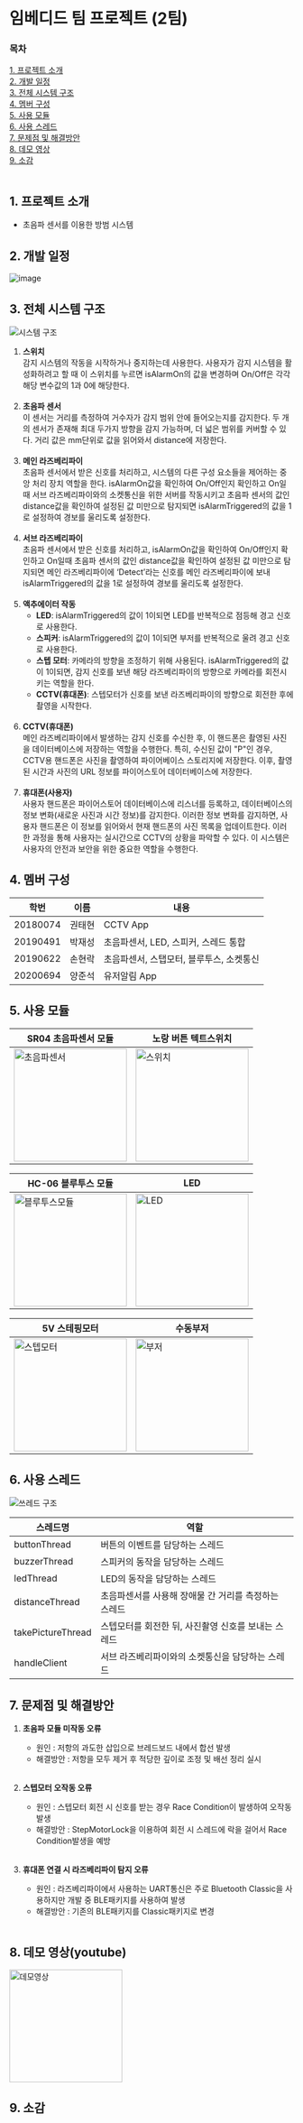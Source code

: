 # 임베디드 팀 프로젝트 (2팀)

### 목차
[1. 프로젝트 소개](#1-프로젝트-소개)<br/>
[2. 개발 일정](#2-개발-일정)<br/>
[3. 전체 시스템 구조](#3-전체-시스템-구조)<br/>
[4. 멤버 구성](#4-멤버-구성)<br/>
[5. 사용 모듈](#5-사용-모듈)<br/>
[6. 사용 스레드](#6-사용-스레드)<br/>
[7. 문제점 및 해결방안](#7-문제점-및-해결방안)<br/> 
[8. 데모 영상](#8-데모-영상)<br/>
[9. 소감](#9-소감)<br/><br/>

## 1. 프로젝트 소개
- 초음파 센서를 이용한 방범 시스템

## 2. 개발 일정
![image](https://github.com/YJunSuk/Safe_Guard/assets/42082748/9f95fd13-5072-499d-94f1-312cfaab54ba)

## 3. 전체 시스템 구조
![시스템 구조](https://lh7-us.googleusercontent.com/8sgYoFK8dgrUsec9hG7DIF7kPEJnbWSt5gWRpa_N-LG2o8tDMMLHd2ww23hG28vNvqyvWT6K2FgXHSqqfSay_bh57wjXuVBv8pTXKvZQvQvKyuGJtqrPr8bfm0O86Ni9XK_h-6JxU1EVswLHen--MTy7YQ=s2048)

1. **스위치** <br/>
감지 시스템의 작동을 시작하거나 중지하는데 사용한다. 사용자가 감지 시스템을 활성화하려고 할 때 이 스위치를 누르면 isAlarmOn의 값을 변경하며 On/Off은 각각 해당 변수값의 1과 0에 해당한다.<br/><br/>
2. **초음파 센서** <br/>
이 센서는 거리를 측정하여 거수자가 감지 범위 안에 들어오는지를 감지한다. 두 개의 센서가 존재해 최대 두가지 방향을 감지 가능하며, 더 넓은 범위를 커버할 수 있다. 거리 값은 mm단위로 값을 읽어와서 distance에 저장한다. <br/><br/>
3. **메인 라즈베리파이** <br/>
초음파 센서에서 받은 신호를 처리하고, 시스템의 다른 구성 요소들을 제어하는 중앙 처리 장치 역할을 한다. isAlarmOn값을 확인하여 On/Off인지 확인하고 On일때 서브 라즈베리파이와의 소켓통신을 위한 서버를 작동시키고 초음파 센서의 값인 distance값을 확인하여 설정된 값 미만으로 탐지되면 isAlarmTriggered의 값을 1로 설정하여 경보를 울리도록 설정한다.<br/><br/>
4. **서브 라즈베리파이** <br/>
초음파 센서에서 받은 신호를 처리하고, isAlarmOn값을 확인하여 On/Off인지 확인하고 On일때 초음파 센서의 값인 distance값을 확인하여 설정된 값 미만으로 탐지되면 메인 라즈베리파이에 ‘Detect’라는 신호를 메인 라즈베리파이에 보내 isAlarmTriggered의 값을 1로 설정하여 경보를 울리도록 설정한다. <br/><br/>
5. **액추에이터 작동**
   - **LED**: isAlarmTriggered의 값이 1이되면 LED를 반복적으로 점등해 경고 신호로 사용한다.
   - **스피커**: isAlarmTriggered의 값이 1이되면 부저를 반복적으로 울려 경고 신호로 사용한다.
   - **스텝 모터**: 카메라의 방향을 조정하기 위해 사용된다. isAlarmTriggered의 값이 1이되면, 감지 신호를 보낸 해당 라즈베리파이의 방향으로 카메라를 회전시키는 역할을 한다.  
   - **CCTV(휴대폰)**: 스텝모터가 신호를 보낸 라즈베리파이의 방향으로 회전한 후에 촬영을 시작한다.<br/><br/>
6. **CCTV(휴대폰)** <br/>
메인 라즈베리파이에서 발생하는 감지 신호를 수신한 후, 이 핸드폰은 촬영된 사진을 데이터베이스에 저장하는 역할을 수행한다. 특히, 수신된 값이 "P"인 경우, CCTV용 핸드폰은 사진을 촬영하여 파이어베이스 스토리지에 저장한다. 이후, 촬영된 시간과 사진의 URL 정보를 파이어스토어 데이터베이스에 저장한다.<br/><br/>
7. **휴대폰(사용자)** <br/>
사용자 핸드폰은 파이어스토어 데이터베이스에 리스너를 등록하고, 데이터베이스의 정보 변화(새로운 사진과 시간 정보)를 감지한다. 이러한 정보 변화를 감지하면, 사용자 핸드폰은 이 정보를 읽어와서 현재 핸드폰의 사진 목록을 업데이트한다. 이러한 과정을 통해 사용자는 실시간으로 CCTV의 상황을 파악할 수 있다. 이 시스템은 사용자의 안전과 보안을 위한 중요한 역할을 수행한다.

## 4. 멤버 구성

| 학번     | 이름   | 내용 |
| -------- | ------ | ---- |
| 20180074 | 권태현 |  CCTV App    |
| 20190491 | 박재성 |  초음파센서, LED, 스피커, 스레드 통합     |
| 20190622 | 손현락 |  초음파센서, 스탭모터, 블루투스, 소켓통신    |
| 20200694 | 양준석 |  유저알림 App    |<br/>

## 5. 사용 모듈
| SR04 초음파센서 모듈 | 노랑 버튼 텍트스위치 |
| --- | --- |
|<img src="https://github.com/Mne-pr/Safe_Guard/assets/42082748/48db0c2e-af33-4713-ba6f-a9d25ddfe0a8" width="200" alt="초음파센서"> | <img src="https://github.com/Mne-pr/Safe_Guard/assets/42082748/e4c7afa8-1707-4690-8b4f-07064eab940a" width="200" height="200" alt="스위치">|

|HC-06 블루투스 모듈|LED|
|--|--|
|<img src="https://github.com/YJunSuk/Safe_Guard/assets/42082748/65b9af80-f1bf-4ac6-b6fa-02da6d186d5c" width="200" alt="블루투스모듈">|<img src="https://github.com/YJunSuk/Safe_Guard/assets/42082748/981651c1-29e4-454e-82ba-ab1a1264e1eb" width="200" alt="LED">|

|5V 스테핑모터|수동부저|
|--|--|
|<img src="https://github.com/YJunSuk/Safe_Guard/assets/42082748/089bfa37-0518-4a37-83dc-ff85223a6ec6" width="200" height="200" alt="스텝모터">|<img src="https://github.com/YJunSuk/Safe_Guard/assets/42082748/57cddefd-9733-47fe-ba49-6abbd54907dc" width="200" alt="부저">|

## 6. 사용 스레드
![쓰레드 구조](https://github.com/YJunSuk/Safe_Guard/assets/117419920/47222bfc-4c09-41c0-ac82-2e0be854103d)

| 스레드명            | 역할 |
| ----------------- | ---- |
| buttonThread      |    버튼의 이벤트를 담당하는 스레드  |
| buzzerThread      |   스피커의 동작을 담당하는 스레드   |
| ledThread         |   LED의 동작을 담당하는 스레드    |
| distanceThread    |  초음파센서를 사용해 장애물 간 거리를 측정하는 스레드    |
| takePictureThread |  스텝모터를 회전한 뒤, 사진촬영 신호를 보내는 스레드    |
| handleClient      |    서브 라즈베리파이와의 소켓통신을 담당하는 스레드  |


## 7. 문제점 및 해결방안
1. **초음파 모듈 미작동 오류**</br>
   - 원인 : 저항의 과도한 삽입으로 브레드보드 내에서 합선 발생</br>
   - 해결방안 : 저항을 모두 제거 후 적당한 깊이로 조정 및 배선 정리 실시</br></br>
   
2. **스텝모터 오작동 오류**</br>
   - 원인 : 스텝모터 회전 시 신호를 받는 경우 Race Condition이 발생하여 오작동 발생</br>
   - 해결방안 : StepMotorLock을 이용하여 회전 시 스레드에 락을 걸어서 Race Condition발생을 예방</br></br>
   
3. **휴대폰 연결 시 라즈베리파이 탐지 오류**</br>
   - 원인 : 라즈베리파이에서 사용하는 UART통신은 주로 Bluetooth Classic을 사용하지만 개발 중 BLE패키지를 사용하여 발생</br>
   - 해결방안 : 기존의 BLE패키지를 Classic패키지로 변경</br></br>

## 8. 데모 영상(youtube)

<a href="https://youtube.com/shorts/1B8Lb1gBz9w?feature=share" target="_blank">
  <img src="https://github.com/YJunSuk/Safe_Guard/assets/42082748/b981be05-4f95-40a6-91f6-170bfebb0e09" width="200" alt="데모영상">
</a>


## 9. 소감
